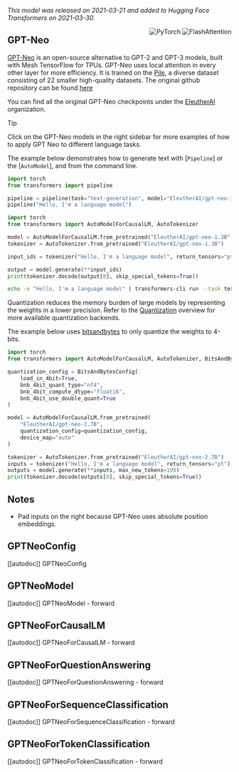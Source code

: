 <!--Copyright 2021 The HuggingFace Team. All rights reserved.

Licensed under the Apache License, Version 2.0 (the "License"); you may not use this file except in compliance with
the License. You may obtain a copy of the License at

http://www.apache.org/licenses/LICENSE-2.0

Unless required by applicable law or agreed to in writing, software distributed under the License is distributed on
an "AS IS" BASIS, WITHOUT WARRANTIES OR CONDITIONS OF ANY KIND, either express or implied. See the License for the
specific language governing permissions and limitations under the License.

⚠️ Note that this file is in Markdown but contain specific syntax for our doc-builder (similar to MDX) that may not be
rendered properly in your Markdown viewer.

-->
*This model was released on 2021-03-21 and added to Hugging Face Transformers on 2021-03-30.*

<div style="float: right;">
    <div class="flex flex-wrap space-x-1">
        <img alt="PyTorch" src="https://img.shields.io/badge/PyTorch-DE3412?style=flat&logo=pytorch&logoColor=white">
        <img alt="FlashAttention" src="https://img.shields.io/badge/%E2%9A%A1%EF%B8%8E%20FlashAttention-eae0c8?style=flat">
    </div>
</div>


## GPT-Neo

[GPT-Neo](https://zenodo.org/records/5297715) is an open-source alternative to GPT-2 and GPT-3 models, built with Mesh TensorFlow for TPUs. GPT-Neo uses local attention in every other layer for more efficiency. It is trained on the [Pile](https://huggingface.co/datasets/EleutherAI/pile), a diverse dataset consisting of 22 smaller high-quality datasets. The original github repository can be found [here](https://github.com/EleutherAI/gpt-neo/tree/v1.1)


You can find all the original GPT-Neo checkpoints under the [EleutherAI](https://huggingface.co/EleutherAI?search_models=gpt-neo) organization.

> [!TIP]
> Click on the GPT-Neo models in the right sidebar for more examples of how to apply GPT Neo to different language tasks.

The example below demonstrates how to generate text with [`Pipeline`] or the [`AutoModel`], and from the command line.

<hfoptions id="usage">
<hfoption id="Pipeline">

```py
import torch
from transformers import pipeline

pipeline = pipeline(task="text-generation", model="EleutherAI/gpt-neo-1.3B", torch_dtype=torch.float16, device=0)
pipeline("Hello, I'm a language model")
```
</hfoption>
<hfoption id="AutoModel">

```py
import torch
from transformers import AutoModelForCausalLM, AutoTokenizer

model = AutoModelForCausalLM.from_pretrained("EleutherAI/gpt-neo-1.3B", torch_dtype=torch.float16, device_map="auto", attn_implementation="flash_attention_2")
tokenizer = AutoTokenizer.from_pretrained("EleutherAI/gpt-neo-1.3B")

input_ids = tokenizer("Hello, I'm a language model", return_tensors="pt").to("cuda")

output = model.generate(**input_ids)
print(tokenizer.decode(output[0], skip_special_tokens=True))
```

</hfoption>
<hfoption id="transformers CLI">

```bash
echo -e "Hello, I'm a language model" | transformers-cli run --task text-generation --model EleutherAI/gpt-neo-1.3B --device 0
```

</hfoption>
</hfoptions>

Quantization reduces the memory burden of large models by representing the weights in a lower precision. Refer to the [Quantization](../quantization/overview) overview for more available quantization backends.

The example below uses [bitsandbytes](../quantization/bitsandbytes) to only quantize the weights to 4-bits.

```py
import torch
from transformers import AutoModelForCausalLM, AutoTokenizer, BitsAndBytesConfig

quantization_config = BitsAndBytesConfig(
    load_in_4bit=True,
    bnb_4bit_quant_type="nf4",
    bnb_4bit_compute_dtype="float16",
    bnb_4bit_use_double_quant=True
)

model = AutoModelForCausalLM.from_pretrained(
    "EleutherAI/gpt-neo-2.7B",
    quantization_config=quantization_config,
    device_map="auto"
)

tokenizer = AutoTokenizer.from_pretrained("EleutherAI/gpt-neo-2.7B")
inputs = tokenizer("Hello, I'm a language model", return_tensors="pt").to("cuda")
outputs = model.generate(**inputs, max_new_tokens=100)
print(tokenizer.decode(outputs[0], skip_special_tokens=True))
```

## Notes

- Pad inputs on the right because GPT-Neo uses absolute position embeddings.

## GPTNeoConfig

[[autodoc]] GPTNeoConfig

## GPTNeoModel

[[autodoc]] GPTNeoModel
    - forward

## GPTNeoForCausalLM

[[autodoc]] GPTNeoForCausalLM
    - forward

## GPTNeoForQuestionAnswering

[[autodoc]] GPTNeoForQuestionAnswering
    - forward

## GPTNeoForSequenceClassification

[[autodoc]] GPTNeoForSequenceClassification
    - forward

## GPTNeoForTokenClassification

[[autodoc]] GPTNeoForTokenClassification
    - forward
